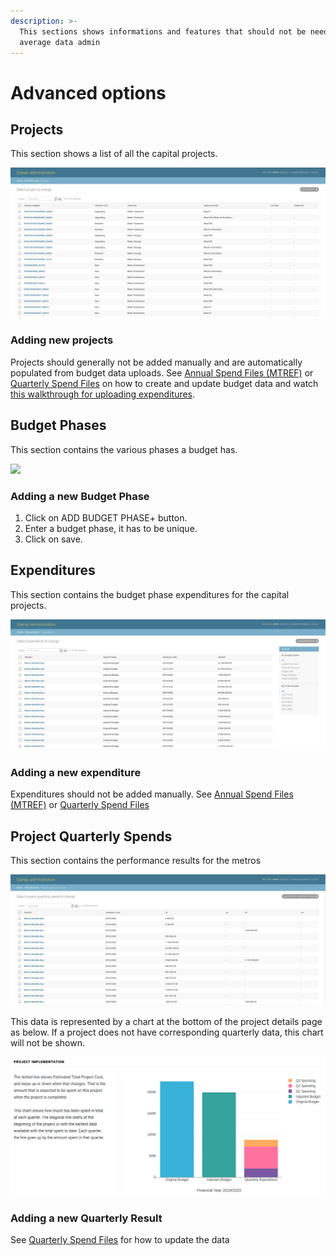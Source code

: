 ```yaml
---
description: >-
  This sections shows informations and features that should not be needed by the
  average data admin
---
```


# Advanced options

## Projects

This section shows a list of all the capital projects.

![](../../.gitbook/assets/projects.png)

### Adding new projects

Projects should generally not be added manually and are automatically populated from budget data uploads. See [Annual Spend Files (MTREF)](advanced-options.md#annual-spend-files-mtref) or [Quarterly Spend Files](./#quarterly-spend-files) on how to create and update budget data and watch [this walkthrough for uploading expenditures](advanced-options.md#undefined).

## Budget Phases

This section contains the various phases a budget has.

![](../../.gitbook/assets/budget\_phases.png)

### Adding a new Budget Phase

1. &#x20;Click on ADD BUDGET PHASE+ button.
2. Enter a budget phase, it has to be unique.
3. Click on save.

## Expenditures

This section contains the budget phase expenditures for the capital projects.

![](../../.gitbook/assets/expenditure.png)

### Adding a new expenditure

Expenditures should not be added manually. See [Annual Spend Files (MTREF)](advanced-options.md#annual-spend-files-mtref) or [Quarterly Spend Files](./#quarterly-spend-files)

## Project Quarterly Spends

This section contains the performance results for the metros

![Performance Results for metros](../../.gitbook/assets/performance.png)

This data is represented by a chart at the bottom of the project details page as below. If a project does not have corresponding quarterly data, this chart will not be shown.

![](../../.gitbook/assets/quarterlychart.png)

### Adding a new Quarterly Result

See [Quarterly Spend Files](./#quarterly-spend-files) for how to update the data
